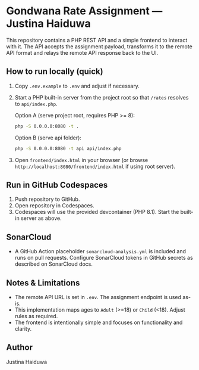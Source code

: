 # Gondwana Rate Assignment — Justina Haiduwa

This repository contains a PHP REST API and a simple frontend to interact with it. The API accepts the assignment payload, transforms it to the remote API format and relays the remote API response back to the UI.

## How to run locally (quick)
1. Copy `.env.example` to `.env` and adjust if necessary.
2. Start a PHP built-in server from the project root so that `/rates` resolves to `api/index.php`.

   Option A (serve project root, requires PHP >= 8):

   ```bash
   php -S 0.0.0.0:8080 -t .
   ```

   Option B (serve api folder):

   ```bash
   php -S 0.0.0.0:8080 -t api api/index.php
   ```

3. Open `frontend/index.html` in your browser (or browse `http://localhost:8080/frontend/index.html` if using root server).

## Run in GitHub Codespaces
1. Push repository to GitHub.
2. Open repository in Codespaces.
3. Codespaces will use the provided devcontainer (PHP 8.1). Start the built-in server as above.

## SonarCloud
- A GitHub Action placeholder `sonarcloud-analysis.yml` is included and runs on pull requests. Configure SonarCloud tokens in GitHub secrets as described on SonarCloud docs.

## Notes & Limitations
- The remote API URL is set in `.env`. The assignment endpoint is used as-is.
- This implementation maps ages to `Adult` (>=18) or `Child` (<18). Adjust rules as required.
- The frontend is intentionally simple and focuses on functionality and clarity.

## Author
Justina Haiduwa
